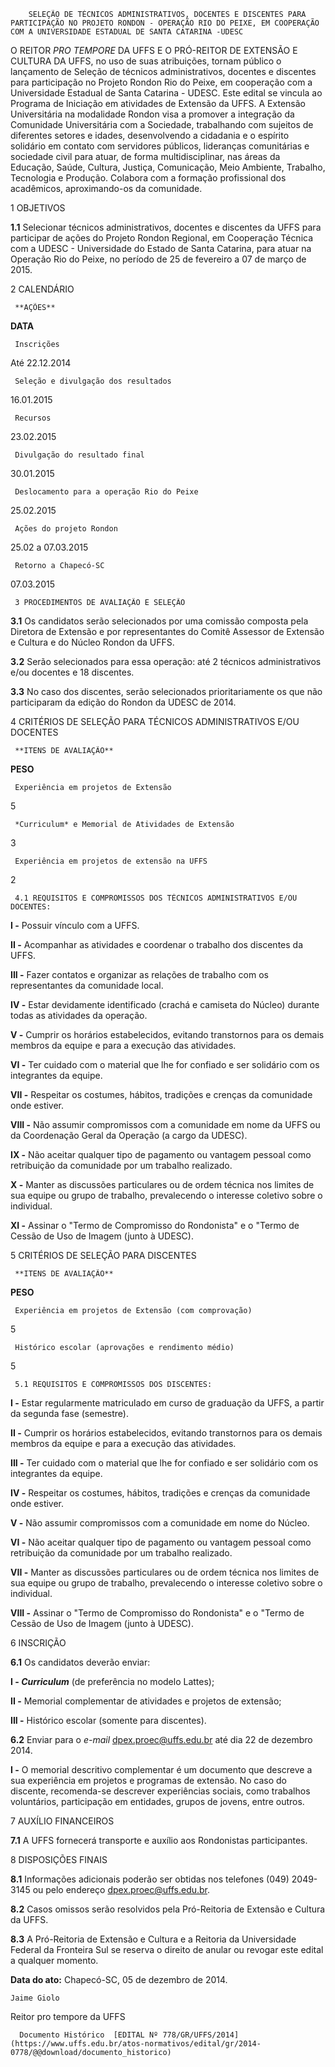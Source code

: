         SELEÇÃO DE TÉCNICOS ADMINISTRATIVOS, DOCENTES E DISCENTES PARA PARTICIPAÇÃO NO PROJETO RONDON - OPERAÇÃO RIO DO PEIXE, EM COOPERAÇÃO COM A UNIVERSIDADE ESTADUAL DE SANTA CATARINA -UDESC  

O REITOR *PRO TEMPORE* DA UFFS E O PRÓ-REITOR DE EXTENSÃO E CULTURA DA UFFS, no uso de suas atribuições, tornam público o lançamento de Seleção de técnicos administrativos, docentes e discentes para participação no Projeto Rondon Rio do Peixe, em cooperação com a Universidade Estadual de Santa Catarina - UDESC. Este edital se vincula ao Programa de Iniciação em atividades de Extensão da UFFS. A Extensão Universitária na modalidade Rondon visa a promover a integração da Comunidade Universitária com a Sociedade, trabalhando com sujeitos de diferentes setores e idades, desenvolvendo a cidadania e o espírito solidário em contato com servidores públicos, lideranças comunitárias e sociedade civil para atuar, de forma multidisciplinar, nas áreas da Educação, Saúde, Cultura, Justiça, Comunicação, Meio Ambiente, Trabalho, Tecnologia e Produção. Colabora com a formação profissional dos acadêmicos, aproximando-os da comunidade.

 1 OBJETIVOS

 **1.1** Selecionar técnicos administrativos, docentes e discentes da UFFS para participar de ações do Projeto Rondon Regional, em Cooperação Técnica com a UDESC - Universidade do Estado de Santa Catarina, para atuar na Operação Rio do Peixe, no período de 25 de fevereiro a 07 de março de 2015.

 2 CALENDÁRIO

     **AÇÕES**

   **DATA**

     Inscrições

   Até 22.12.2014

     Seleção e divulgação dos resultados

   16.01.2015

     Recursos

   23.02.2015

     Divulgação do resultado final

   30.01.2015

     Deslocamento para a operação Rio do Peixe

   25.02.2015

     Ações do projeto Rondon

   25.02 a 07.03.2015

     Retorno a Chapecó-SC

   07.03.2015

     3 PROCEDIMENTOS DE AVALIAÇÃO E SELEÇÃO

 **3.1** Os candidatos serão selecionados por uma comissão composta pela Diretora de Extensão e por representantes do Comitê Assessor de Extensão e Cultura e do Núcleo Rondon da UFFS.

 **3.2** Serão selecionados para essa operação: até 2 técnicos administrativos e/ou docentes e 18 discentes.

 **3.3** No caso dos discentes, serão selecionados prioritariamente os que não participaram da edição do Rondon da UDESC de 2014.

 4 CRITÉRIOS DE SELEÇÃO PARA TÉCNICOS ADMINISTRATIVOS E/OU DOCENTES

     **ITENS DE AVALIAÇÃO**

   **PESO**

     Experiência em projetos de Extensão

   5

     *Curriculum* e Memorial de Atividades de Extensão

   3

     Experiência em projetos de extensão na UFFS

   2

     4.1 REQUISITOS E COMPROMISSOS DOS TÉCNICOS ADMINISTRATIVOS E/OU DOCENTES:

 **I -** Possuir vínculo com a UFFS.

 **II -** Acompanhar as atividades e coordenar o trabalho dos discentes da UFFS.

 **III -** Fazer contatos e organizar as relações de trabalho com os representantes da comunidade local.

 **IV -** Estar devidamente identificado (crachá e camiseta do Núcleo) durante todas as atividades da operação.

 **V -** Cumprir os horários estabelecidos, evitando transtornos para os demais membros da equipe e para a execução das atividades.

 **VI -** Ter cuidado com o material que lhe for confiado e ser solidário com os integrantes da equipe.

 **VII -** Respeitar os costumes, hábitos, tradições e crenças da comunidade onde estiver.

 **VIII -** Não assumir compromissos com a comunidade em nome da UFFS ou da Coordenação Geral da Operação (a cargo da UDESC).

 **IX -** Não aceitar qualquer tipo de pagamento ou vantagem pessoal como retribuição da comunidade por um trabalho realizado.

 **X -** Manter as discussões particulares ou de ordem técnica nos limites de sua equipe ou grupo de trabalho, prevalecendo o interesse coletivo sobre o individual.

 **XI -** Assinar o "Termo de Compromisso do Rondonista" e o "Termo de Cessão de Uso de Imagem (junto à UDESC).

 5 CRITÉRIOS DE SELEÇÃO PARA DISCENTES

     **ITENS DE AVALIAÇÃO**

   **PESO**

     Experiência em projetos de Extensão (com comprovação)

   5

     Histórico escolar (aprovações e rendimento médio)

   5

     5.1 REQUISITOS E COMPROMISSOS DOS DISCENTES:

 **I -** Estar regularmente matriculado em curso de graduação da UFFS, a partir da segunda fase (semestre).

 **II -** Cumprir os horários estabelecidos, evitando transtornos para os demais membros da equipe e para a execução das atividades.

 **III -** Ter cuidado com o material que lhe for confiado e ser solidário com os integrantes da equipe.

 **IV -** Respeitar os costumes, hábitos, tradições e crenças da comunidade onde estiver.

 **V -** Não assumir compromissos com a comunidade em nome do Núcleo.

 **VI -** Não aceitar qualquer tipo de pagamento ou vantagem pessoal como retribuição da comunidade por um trabalho realizado.

 **VII -** Manter as discussões particulares ou de ordem técnica nos limites de sua equipe ou grupo de trabalho, prevalecendo o interesse coletivo sobre o individual.

 **VIII -** Assinar o "Termo de Compromisso do Rondonista" e o "Termo de Cessão de Uso de Imagem (junto à UDESC).

 6 INSCRIÇÃO

 **6.1** Os candidatos deverão enviar:

 **I - *Curriculum*** (de preferência no modelo Lattes);

 **II -** Memorial complementar de atividades e projetos de extensão;

 **III -** Histórico escolar (somente para discentes).

 **6.2** Enviar para o *e-mail* dpex.proec@uffs.edu.br até dia 22 de dezembro 2014.

 **I -** O memorial descritivo complementar é um documento que descreve a sua experiência em projetos e programas de extensão. No caso do discente, recomenda-se descrever experiências sociais, como trabalhos voluntários, participação em entidades, grupos de jovens, entre outros.

 7 AUXÍLIO FINANCEIROS

 **7.1** A UFFS fornecerá transporte e auxílio aos Rondonistas participantes.

 8 DISPOSIÇÕES FINAIS

 **8.1** Informações adicionais poderão ser obtidas nos telefones (049) 2049-3145 ou pelo endereço [dpex.proec@uffs.edu.br](mailto:dpex.proec@uffs.edu.br).

 **8.2** Casos omissos serão resolvidos pela Pró-Reitoria de Extensão e Cultura da UFFS.

 **8.3** A Pró-Reitoria de Extensão e Cultura e a Reitoria da Universidade Federal da Fronteira Sul se reserva o direito de anular ou revogar este edital a qualquer momento.

  

   **Data do ato:** Chapecó-SC, 05 de dezembro de 2014.   
 

    Jaime Giolo   
 Reitor pro tempore da UFFS 

      Documento Histórico  [EDITAL Nº 778/GR/UFFS/2014](https://www.uffs.edu.br/atos-normativos/edital/gr/2014-0778/@@download/documento_historico)     
      